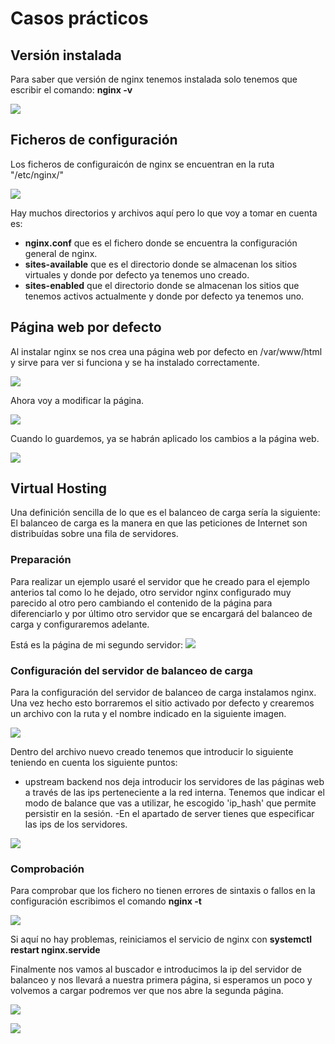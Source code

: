 # Casos prácticos

## Versión instalada
Para saber que versión de nginx tenemos instalada solo tenemos que escribir el comando: **nginx -v**

![](/imagenes/version.png)

## Ficheros de configuración
Los ficheros de configuraicón de nginx se encuentran en la ruta "/etc/nginx/"

![](/imagenes/directorio.png)

Hay muchos directorios y archivos aquí pero lo que voy a tomar en cuenta es:

- **nginx.conf** que es el fichero donde se encuentra la configuración general de nginx.
- **sites-available** que es el directorio donde se almacenan los sitios virtuales y donde por defecto ya tenemos uno creado.
- **sites-enabled** que el directorio donde se almacenan los sitios que tenemos activos actualmente y donde por defecto ya tenemos uno.

## Página web por defecto

Al instalar nginx se nos crea una página web por defecto en /var/www/html y sirve para ver si funciona y se ha instalado correctamente.

![](/imagenes/paginadefecto.png)

Ahora voy a modificar la página.

![](/imagenes/pagina1.png)

Cuando lo guardemos, ya se habrán aplicado los cambios a la página web.

![](/imagenes/resultado1.png)

## Virtual Hosting

Una definición sencilla de lo que es el balanceo de carga sería la siguiente:
El balanceo de carga es la manera en que las peticiones de Internet son distribuídas sobre una fila de servidores.

### Preparación

Para realizar un ejemplo usaré el servidor que he creado para el ejemplo anterios tal como lo he dejado, otro servidor nginx configurado muy parecido al otro pero cambiando el contenido de la página para diferenciarlo y por último otro servidor que se encargará del balanceo de carga y configuraremos adelante.


Está es la página de mi segundo servidor:
![](/imagenes/resultado2.png)

### Configuración del servidor de balanceo de carga

Para la configuración del servidor de balanceo de carga instalamos nginx.
Una vez hecho esto borraremos el sitio activado por defecto  y crearemos un archivo con la ruta y el nombre indicado en la siguiente imagen.

![](/imagenes/balanceo1.png)

Dentro del archivo nuevo creado tenemos que introducir lo siguiente teniendo en cuenta los siguiente puntos:
- upstream backend nos deja introducir los servidores de las páginas web a través de las ips perteneciente a la red interna. Tenemos que indicar el modo de balance que vas a utilizar, he escogido 'ip_hash' que permite persistir en la sesión.
-En el apartado de server tienes que especificar las ips de los servidores.

![](/imagenes/loadbalancing.png)

### Comprobación

Para comprobar que los fichero no tienen errores de sintaxis o fallos en la configuración escribimos el comando **nginx -t**

![](/imagenes/comprobacion.png)

Si aquí no hay problemas, reiniciamos el servicio de nginx con **systemctl restart nginx.servide**

Finalmente nos vamos al buscador e introducimos la ip del servidor de balanceo y nos llevará a nuestra primera página, si esperamos un poco y volvemos a cargar podremos ver que nos abre la segunda página.

![](/imagenes/server1.png)

![](/imagenes/server2.png)
